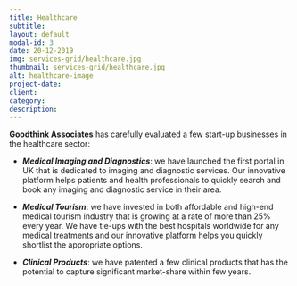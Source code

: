 ```yaml
---
title: Healthcare
subtitle: 
layout: default
modal-id: 3
date: 20-12-2019
img: services-grid/healthcare.jpg
thumbnail: services-grid/healthcare.jpg
alt: healthcare-image
project-date:
client:
category:
description:
---
```

**Goodthink Associates** has carefully evaluated a few start-up businesses in the healthcare sector:

-   **_Medical Imaging and Diagnostics_**: we have launched the first portal in UK that is dedicated to imaging and diagnostic services. Our innovative platform helps patients and health professionals to quickly search and book any imaging and diagnostic service in their area.

-   **_Medical Tourism_**: we have invested in both affordable and high-end medical tourism industry that is growing at a rate of more than 25% every year. We have tie-ups with the best hospitals worldwide for any medical treatments and our innovative platform helps you quickly shortlist the appropriate options.

-   **_Clinical Products_**: we have patented a few clinical products that has the potential to capture significant market-share within few years.
